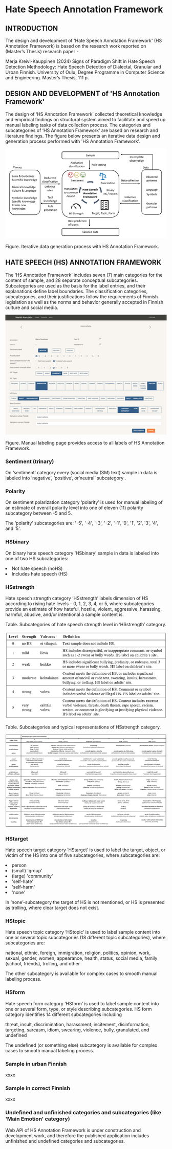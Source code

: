 # Hate Speech Annotation Framework

## INTRODUCTION 

The design and development of 'Hate Speech Annotation Framework' (HS Annotation Framework) 
is based on the research work reported on (Master’s Thesis) research paper - 

Merja Kreivi-Kauppinen (2024) Signs of Paradigm Shift in Hate Speech Detection Methodology: Hate Speech Detection of Dialectal, Granular and Urban Finnish. University of Oulu, Degree Programme in Computer Science and Engineering. Master’s Thesis, 111 p.


## DESIGN AND DEVELOPMENT of 'HS Annotation Framework' 

The design of ‘HS Annotation Framework’ collected theoretical knowledge and empirical findings 
on structural system aimed to facilitate and speed up manual labeling tasks of data collection process. The categories and subcategories of ‘HS Annotation Framework’ are based on research and literature findings. The figure below presents an iterative data design and generation process performed with 'HS Annotation Framework'.

![Alt text](hub/static/images/figure_data_generation_process.png)

Figure. Iterative data generation process with HS Annotation Framework.


## HATE SPEECH (HS) ANNOTATION FRAMEWORK 

The ‘HS Annotation Framework’ includes seven (7) main categories for the content of sample, and 28 separate conceptual subcategories. Subcategories are used as the basis for the label entries, and their explanations define label boundaries. The classification categories, subcategories, and their justifications follow the requirements of Finnish legislation as well as the norms and behavior generally accepted in Finnish culture and social media. 

![Alt text](hub/static/images/Merias_annotator_labeling_carousel_pic1.png)

Figure. Manual labeling page provides access to all labels of HS Annotation Framework.


### Sentiment (trinary) 
On ‘sentiment’ category every (social media (SM) text) sample in data is labeled into ‘negative’, ‘positive’, or‘neutral’ subcategory . 

### Polarity 
On sentiment polarization category ‘polarity’ is used for manual labeling of an estimate of overall polarity level into one of eleven (11) polarity subcategory between -5 and 5.

The ‘polarity’ subcategories are: '-5', '-4', '-3', '-2', '-1', '0', '1', '2', '3', '4', and '5'.

### HSbinary 
On binary hate speech category ‘HSbinary’ sample in data is labeled into one of two HS subcategories: 
<li>   Not hate speech (noHS)
<li>   Includes hate speech (HS)


### HSstrength 
Hate speech strength category ‘HSstrength’ labels dimension of HS according to rising hate levels – 0, 1, 2, 3, 4, or 5, where 
subcategories provide an estimate of how hateful, hostile, violent, aggressive, harassing, harmful, abusive, and/or intentional a sample content is. 

Table. Subcategories of hate speech strength level in ‘HSstrength’ category.

![Alt text](hub/static/images/figure_table_subcategories_of_HSstrength_level.png)

Table. Subcategories and typical representations of HSstrength category.

![Alt text](hub/static/images/figure_table_subcategories_of_HSstrength_category.png)


### HStarget 
Hate speech target category ‘HStarget’ is used to label the target, object, or victim of the HS into one of five subcategories, where subcategories are: 
<li>   person
<li>   (small) 'group'
<li>   (large) 'community'
<li>   'self-hate'
<li>   'self-harm'
<li>   'none'

In ‘none’-subcategory the target of HS is not mentioned, or HS is presented as trolling, where clear target does not exist. 


### HStopic 
Hate speech topic category ‘HStopic’ is used to label sample content into one or several topic subcategories (18 different topic subcategories), where subcategories are: 

national, ethnic, foreign, immigration, religion, politics, opinion, work, sexual, gender, women, appearance, health, status, social media, family (school, friends), trolling, and other

The other subcategory is available for complex cases to smooth manual labeling process.


### HSform 
Hate speech form category ‘HSform’ is used to label sample content into one or several form, type, or style describing subcategories. HS form category identifies 14 different subcategories including 

threat, insult, discrimination, harassment, incitement, disinformation, targeting, sarcasm, idiom, swearing, violence, bully, granulated, and undefined

The undefined (or something else) subcategory is available for complex cases to smooth manual labeling process.

### Sample in urban Finnish

xxxx

### Sample in correct Finnish

xxxx


### Undefined and unfinished categories and subcategories (like 'Main Emotion' category)

Web API of HS Annotation Framework is under construction and development work, 
and therefore the published application includes unfinished and undefined categories and subcategories. 
